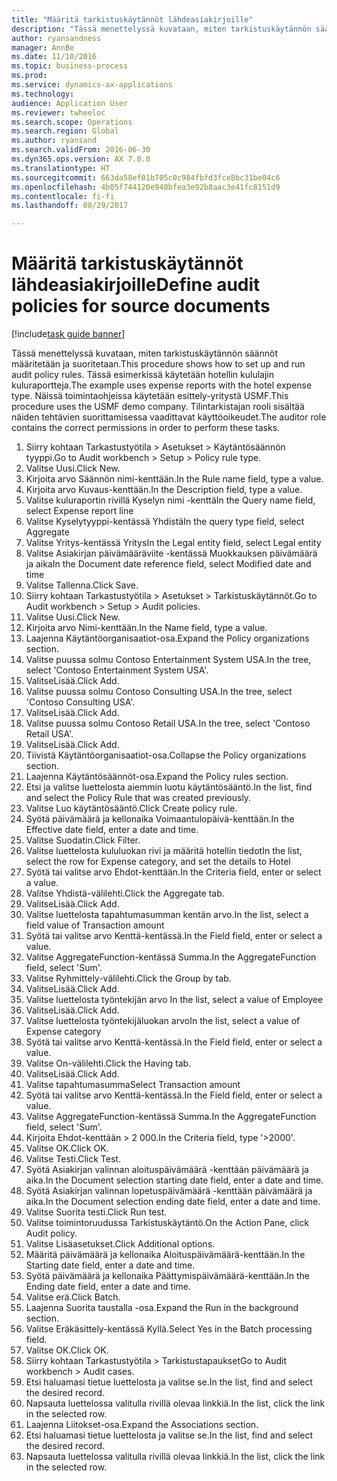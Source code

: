 ```yaml
--- 
title: "Määritä tarkistuskäytännöt lähdeasiakirjoille"
description: "Tässä menettelyssä kuvataan, miten tarkistuskäytännön säännöt määritetään ja suoritetaan."
author: ryansandness
manager: AnnBe
ms.date: 11/10/2016
ms.topic: business-process
ms.prod: 
ms.service: dynamics-ax-applications
ms.technology: 
audience: Application User
ms.reviewer: twheeloc
ms.search.scope: Operations
ms.search.region: Global
ms.author: ryansand
ms.search.validFrom: 2016-06-30
ms.dyn365.ops.version: AX 7.0.0
ms.translationtype: HT
ms.sourcegitcommit: 663da58ef01b705c0c984fbfd3fce8bc31be04c6
ms.openlocfilehash: 4b05f744120e940bfea3e92b8aac3e41fc8151d9
ms.contentlocale: fi-fi
ms.lasthandoff: 08/29/2017

---
```

# <a name="define-audit-policies-for-source-documents"></a><span data-ttu-id="e70b8-103">Määritä tarkistuskäytännöt lähdeasiakirjoille</span><span class="sxs-lookup"><span data-stu-id="e70b8-103">Define audit policies for source documents</span></span>

[!include[task guide banner](../../includes/task-guide-banner.md)]

<span data-ttu-id="e70b8-104">Tässä menettelyssä kuvataan, miten tarkistuskäytännön säännöt määritetään ja suoritetaan.</span><span class="sxs-lookup"><span data-stu-id="e70b8-104">This procedure shows how to set up and run audit policy rules.</span></span> <span data-ttu-id="e70b8-105">Tässä esimerkissä käytetään hotellin kululajin kuluraportteja.</span><span class="sxs-lookup"><span data-stu-id="e70b8-105">The example uses expense reports with the hotel expense type.</span></span> <span data-ttu-id="e70b8-106">Näissä toimintaohjeissa käytetään esittely-yritystä USMF.</span><span class="sxs-lookup"><span data-stu-id="e70b8-106">This procedure uses the USMF demo company.</span></span> <span data-ttu-id="e70b8-107">Tilintarkistajan rooli sisältää näiden tehtävien suorittamisessa vaadittavat käyttöoikeudet.</span><span class="sxs-lookup"><span data-stu-id="e70b8-107">The auditor role contains the correct permissions in order to perform these tasks.</span></span>

1. <span data-ttu-id="e70b8-108">Siirry kohtaan Tarkastustyötila > Asetukset > Käytäntösäännön tyyppi.</span><span class="sxs-lookup"><span data-stu-id="e70b8-108">Go to Audit workbench > Setup > Policy rule type.</span></span>
2. <span data-ttu-id="e70b8-109">Valitse Uusi.</span><span class="sxs-lookup"><span data-stu-id="e70b8-109">Click New.</span></span>
3. <span data-ttu-id="e70b8-110">Kirjoita arvo Säännön nimi-kenttään.</span><span class="sxs-lookup"><span data-stu-id="e70b8-110">In the Rule name field, type a value.</span></span>
4. <span data-ttu-id="e70b8-111">Kirjoita arvo Kuvaus-kenttään.</span><span class="sxs-lookup"><span data-stu-id="e70b8-111">In the Description field, type a value.</span></span>
5. <span data-ttu-id="e70b8-112">Valitse kuluraportin rivillä Kyselyn nimi -kenttä</span><span class="sxs-lookup"><span data-stu-id="e70b8-112">In the Query name field, select Expense report line</span></span>
6. <span data-ttu-id="e70b8-113">Valitse Kyselytyyppi-kentässä Yhdistä</span><span class="sxs-lookup"><span data-stu-id="e70b8-113">In the query type field, select Aggregate</span></span>
7. <span data-ttu-id="e70b8-114">Valitse Yritys-kentässä Yritys</span><span class="sxs-lookup"><span data-stu-id="e70b8-114">In the Legal entity field, select Legal entity</span></span>
8. <span data-ttu-id="e70b8-115">Valitse Asiakirjan päivämääräviite -kentässä Muokkauksen päivämäärä ja aika</span><span class="sxs-lookup"><span data-stu-id="e70b8-115">In the Document date reference field, select Modified date and time</span></span>
9. <span data-ttu-id="e70b8-116">Valitse Tallenna.</span><span class="sxs-lookup"><span data-stu-id="e70b8-116">Click Save.</span></span>
10. <span data-ttu-id="e70b8-117">Siirry kohtaan Tarkastustyötila > Asetukset > Tarkistuskäytännöt.</span><span class="sxs-lookup"><span data-stu-id="e70b8-117">Go to Audit workbench > Setup > Audit policies.</span></span>
11. <span data-ttu-id="e70b8-118">Valitse Uusi.</span><span class="sxs-lookup"><span data-stu-id="e70b8-118">Click New.</span></span>
12. <span data-ttu-id="e70b8-119">Kirjoita arvo Nimi-kenttään.</span><span class="sxs-lookup"><span data-stu-id="e70b8-119">In the Name field, type a value.</span></span>
13. <span data-ttu-id="e70b8-120">Laajenna Käytäntöorganisaatiot-osa.</span><span class="sxs-lookup"><span data-stu-id="e70b8-120">Expand the Policy organizations section.</span></span>
14. <span data-ttu-id="e70b8-121">Valitse puussa solmu Contoso Entertainment System USA.</span><span class="sxs-lookup"><span data-stu-id="e70b8-121">In the tree, select 'Contoso Entertainment System USA'.</span></span>
15. <span data-ttu-id="e70b8-122">ValitseLisää.</span><span class="sxs-lookup"><span data-stu-id="e70b8-122">Click Add.</span></span>
16. <span data-ttu-id="e70b8-123">Valitse puussa solmu Contoso Consulting USA.</span><span class="sxs-lookup"><span data-stu-id="e70b8-123">In the tree, select 'Contoso Consulting USA'.</span></span>
17. <span data-ttu-id="e70b8-124">ValitseLisää.</span><span class="sxs-lookup"><span data-stu-id="e70b8-124">Click Add.</span></span>
18. <span data-ttu-id="e70b8-125">Valitse puussa solmu Contoso Retail USA.</span><span class="sxs-lookup"><span data-stu-id="e70b8-125">In the tree, select 'Contoso Retail USA'.</span></span>
19. <span data-ttu-id="e70b8-126">ValitseLisää.</span><span class="sxs-lookup"><span data-stu-id="e70b8-126">Click Add.</span></span>
20. <span data-ttu-id="e70b8-127">Tiivistä Käytäntöorganisaatiot-osa.</span><span class="sxs-lookup"><span data-stu-id="e70b8-127">Collapse the Policy organizations section.</span></span>
21. <span data-ttu-id="e70b8-128">Laajenna Käytäntösäännöt-osa.</span><span class="sxs-lookup"><span data-stu-id="e70b8-128">Expand the Policy rules section.</span></span>
22. <span data-ttu-id="e70b8-129">Etsi ja valitse luettelosta aiemmin luotu käytäntösääntö.</span><span class="sxs-lookup"><span data-stu-id="e70b8-129">In the list, find and select the Policy Rule that was created previously.</span></span>
23. <span data-ttu-id="e70b8-130">Valitse Luo käytäntösääntö.</span><span class="sxs-lookup"><span data-stu-id="e70b8-130">Click Create policy rule.</span></span>
24. <span data-ttu-id="e70b8-131">Syötä päivämäärä ja kellonaika Voimaantulopäivä-kenttään.</span><span class="sxs-lookup"><span data-stu-id="e70b8-131">In the Effective date field, enter a date and time.</span></span>
25. <span data-ttu-id="e70b8-132">Valitse Suodatin.</span><span class="sxs-lookup"><span data-stu-id="e70b8-132">Click Filter.</span></span>
26. <span data-ttu-id="e70b8-133">Valitse luettelosta kululuokan rivi ja määritä hotellin tiedot</span><span class="sxs-lookup"><span data-stu-id="e70b8-133">In the list, select the row for Expense category, and set the details to Hotel</span></span>
27. <span data-ttu-id="e70b8-134">Syötä tai valitse arvo Ehdot-kenttään.</span><span class="sxs-lookup"><span data-stu-id="e70b8-134">In the Criteria field, enter or select a value.</span></span>
28. <span data-ttu-id="e70b8-135">Valitse Yhdistä-välilehti.</span><span class="sxs-lookup"><span data-stu-id="e70b8-135">Click the Aggregate tab.</span></span>
29. <span data-ttu-id="e70b8-136">ValitseLisää.</span><span class="sxs-lookup"><span data-stu-id="e70b8-136">Click Add.</span></span>
30. <span data-ttu-id="e70b8-137">Valitse luettelosta tapahtumasumman kentän arvo.</span><span class="sxs-lookup"><span data-stu-id="e70b8-137">In the list, select a field value of Transaction amount</span></span>
31. <span data-ttu-id="e70b8-138">Syötä tai valitse arvo Kenttä-kentässä.</span><span class="sxs-lookup"><span data-stu-id="e70b8-138">In the Field field, enter or select a value.</span></span>
32. <span data-ttu-id="e70b8-139">Valitse AggregateFunction-kentässä Summa.</span><span class="sxs-lookup"><span data-stu-id="e70b8-139">In the AggregateFunction field, select 'Sum'.</span></span>
33. <span data-ttu-id="e70b8-140">Valitse Ryhmittely-välilehti.</span><span class="sxs-lookup"><span data-stu-id="e70b8-140">Click the Group by tab.</span></span>
34. <span data-ttu-id="e70b8-141">ValitseLisää.</span><span class="sxs-lookup"><span data-stu-id="e70b8-141">Click Add.</span></span>
35. <span data-ttu-id="e70b8-142">Valitse luettelosta työntekijän arvo </span><span class="sxs-lookup"><span data-stu-id="e70b8-142">In the list, select a value of Employee</span></span> 
36. <span data-ttu-id="e70b8-143">ValitseLisää.</span><span class="sxs-lookup"><span data-stu-id="e70b8-143">Click Add.</span></span>
37. <span data-ttu-id="e70b8-144">Valitse luettelosta työntekijäluokan arvo</span><span class="sxs-lookup"><span data-stu-id="e70b8-144">In the list, select a value of Expense category</span></span>
38. <span data-ttu-id="e70b8-145">Syötä tai valitse arvo Kenttä-kentässä.</span><span class="sxs-lookup"><span data-stu-id="e70b8-145">In the Field field, enter or select a value.</span></span>
39. <span data-ttu-id="e70b8-146">Valitse On-välilehti.</span><span class="sxs-lookup"><span data-stu-id="e70b8-146">Click the Having tab.</span></span>
40. <span data-ttu-id="e70b8-147">ValitseLisää.</span><span class="sxs-lookup"><span data-stu-id="e70b8-147">Click Add.</span></span>
41. <span data-ttu-id="e70b8-148">Valitse tapahtumasumma</span><span class="sxs-lookup"><span data-stu-id="e70b8-148">Select Transaction amount</span></span>
42. <span data-ttu-id="e70b8-149">Syötä tai valitse arvo Kenttä-kentässä.</span><span class="sxs-lookup"><span data-stu-id="e70b8-149">In the Field field, enter or select a value.</span></span>
43. <span data-ttu-id="e70b8-150">Valitse AggregateFunction-kentässä Summa.</span><span class="sxs-lookup"><span data-stu-id="e70b8-150">In the AggregateFunction field, select 'Sum'.</span></span>
44. <span data-ttu-id="e70b8-151">Kirjoita Ehdot-kenttään > 2 000.</span><span class="sxs-lookup"><span data-stu-id="e70b8-151">In the Criteria field, type '>2000'.</span></span>
45. <span data-ttu-id="e70b8-152">Valitse OK.</span><span class="sxs-lookup"><span data-stu-id="e70b8-152">Click OK.</span></span>
46. <span data-ttu-id="e70b8-153">Valitse Testi.</span><span class="sxs-lookup"><span data-stu-id="e70b8-153">Click Test.</span></span>
47. <span data-ttu-id="e70b8-154">Syötä Asiakirjan valinnan aloituspäivämäärä -kenttään päivämäärä ja aika.</span><span class="sxs-lookup"><span data-stu-id="e70b8-154">In the Document selection starting date field, enter a date and time.</span></span>
48. <span data-ttu-id="e70b8-155">Syötä Asiakirjan valinnan lopetuspäivämäärä -kenttään päivämäärä ja aika.</span><span class="sxs-lookup"><span data-stu-id="e70b8-155">In the Document selection ending date field, enter a date and time.</span></span>
49. <span data-ttu-id="e70b8-156">Valitse Suorita testi.</span><span class="sxs-lookup"><span data-stu-id="e70b8-156">Click Run test.</span></span>
50. <span data-ttu-id="e70b8-157">Valitse toimintoruudussa Tarkistuskäytäntö.</span><span class="sxs-lookup"><span data-stu-id="e70b8-157">On the Action Pane, click Audit policy.</span></span>
51. <span data-ttu-id="e70b8-158">Valitse Lisäasetukset.</span><span class="sxs-lookup"><span data-stu-id="e70b8-158">Click Additional options.</span></span>
52. <span data-ttu-id="e70b8-159">Määritä päivämäärä ja kellonaika Aloituspäivämäärä-kenttään.</span><span class="sxs-lookup"><span data-stu-id="e70b8-159">In the Starting date field, enter a date and time.</span></span>
53. <span data-ttu-id="e70b8-160">Syötä päivämäärä ja kellonaika Päättymispäivämäärä-kenttään.</span><span class="sxs-lookup"><span data-stu-id="e70b8-160">In the Ending date field, enter a date and time.</span></span>
54. <span data-ttu-id="e70b8-161">Valitse erä.</span><span class="sxs-lookup"><span data-stu-id="e70b8-161">Click Batch.</span></span>
55. <span data-ttu-id="e70b8-162">Laajenna Suorita taustalla -osa.</span><span class="sxs-lookup"><span data-stu-id="e70b8-162">Expand the Run in the background section.</span></span>
56. <span data-ttu-id="e70b8-163">Valitse Eräkäsittely-kentässä Kyllä.</span><span class="sxs-lookup"><span data-stu-id="e70b8-163">Select Yes in the Batch processing field.</span></span>
57. <span data-ttu-id="e70b8-164">Valitse OK.</span><span class="sxs-lookup"><span data-stu-id="e70b8-164">Click OK.</span></span>
58. <span data-ttu-id="e70b8-165">Siirry kohtaan Tarkastustyötila > Tarkistustapaukset</span><span class="sxs-lookup"><span data-stu-id="e70b8-165">Go to Audit workbench > Audit cases.</span></span>
59. <span data-ttu-id="e70b8-166">Etsi haluamasi tietue luettelosta ja valitse se.</span><span class="sxs-lookup"><span data-stu-id="e70b8-166">In the list, find and select the desired record.</span></span>
60. <span data-ttu-id="e70b8-167">Napsauta luettelossa valitulla rivillä olevaa linkkiä.</span><span class="sxs-lookup"><span data-stu-id="e70b8-167">In the list, click the link in the selected row.</span></span>
61. <span data-ttu-id="e70b8-168">Laajenna Liitokset-osa.</span><span class="sxs-lookup"><span data-stu-id="e70b8-168">Expand the Associations section.</span></span>
62. <span data-ttu-id="e70b8-169">Etsi haluamasi tietue luettelosta ja valitse se.</span><span class="sxs-lookup"><span data-stu-id="e70b8-169">In the list, find and select the desired record.</span></span>
63. <span data-ttu-id="e70b8-170">Napsauta luettelossa valitulla rivillä olevaa linkkiä.</span><span class="sxs-lookup"><span data-stu-id="e70b8-170">In the list, click the link in the selected row.</span></span>



